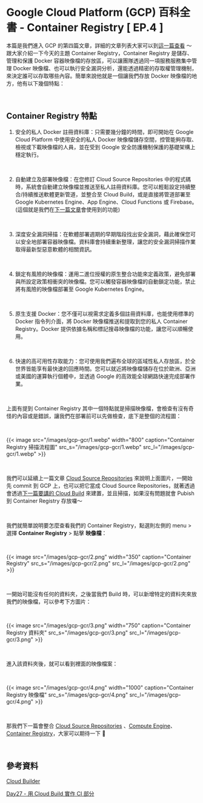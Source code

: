 # Google Cloud Platform (GCP) 百科全書  - Container Registry [ EP.4 ]


本篇是我們進入 GCP 的第四篇文章，詳細的文章列表大家可以到[這一篇查看](https://blog.pin-yi.me/gcp-introduce/) ～ 跟大家介紹一下今天的主題 Container Registry，Container Registry 是儲存、管理和保護 Docker 容器映像檔的存放區，可以讓團隊透過同一項服務服務集中管理 Docker 映像檔、也可以執行安全漏洞分析，還能透過精密的存取權管理機制，來決定誰可以存取哪些內容。簡單來說他就是一個讓我們存放 Docker 映像檔的地方，他有以下幾個特點：

<br>

## Container Registry 特點


1. 安全的私人 Docker 註冊資料庫：只需要幾分鐘的時間，即可開始在 Google Cloud Platform 中使用安全的私人 Docker 映像檔儲存空間，控管能夠存取、檢視或下載映像檔的人員，並在受到 Google 安全防護機制保護的基礎架構上穩定執行。

<br>

2. 自動建立及部署映像檔：在您修訂 Cloud Source Repositories 中的程式碼時，系統會自動建立映像檔並推送至私人註冊資料庫。您可以輕鬆設定持續整合/持續推送軟體更新管道，並整合至 Cloud Build，或是直接將管道部署至 Google Kubernetes Engine、App Engine、Cloud Functions 或 Firebase。(這個就是我們在[下一篇文章](https://blog.pin-yi.me/gcp-gcb/)會使用到的功能)

<br>

3. 深度安全漏洞掃描：在軟體部署週期的早期階段找出安全漏洞，藉此確保您可以安全地部署容器映像檔。資料庫會持續重新整理，讓您的安全漏洞掃描作業取得最新型惡意軟體的相關資訊。

<br>

4. 鎖定有風險的映像檔：運用二進位授權的原生整合功能來定義政策，避免部署與所設定政策相衝突的映像檔。您可以觸發容器映像檔的自動鎖定功能，禁止將有風險的映像檔部署至 Google Kubernetes Engine。

<br>

5. 原生支援 Docker：您不僅可以視需求定義多個註冊資料庫，也能使用標準的 Docker 指令列介面，將 Docker 映像檔推送和提取到您的私人 Container Registry。Docker 提供依據名稱和標記搜尋映像檔的功能，讓您可以順暢使用。

<br>

6. 快速的高可用性存取能力：您可使用我們遍布全球的區域性私人存放區，於全世界皆能享有最快速的回應時間。您可以就近將映像檔儲存在位於歐洲、亞洲或美國的運算執行個體中，並透過 Google 的高效能全球網路快速完成部署作業。

<br>

上面有提到 Container Registry 其中一個特點就是掃描映像檔，會檢查有沒有奇怪的內容或是錯誤，讓我們在部署前可以先做檢查，底下是整個的流程圖：

<br>

{{< image src="/images/gcp-gcr/1.webp"  width="800" caption="Container Registry 掃描流程圖" src_s="/images/gcp-gcr/1.webp" src_l="/images/gcp-gcr/1.webp" >}}

<br>

我們可以延續上一篇文章 [Cloud Source Repositories](https://blog.pin-yi.me/gcp-gcsr/) 來說明上面圖片，一開始先 commit 到 GCP 上，也可以把它當成 Cloud Source Repositories，就著透過會透過[下一篇要講的 Cloud Build](https://blog.pin-yi.me/gcp-gcb) 來建置，並且掃描，如果沒有問題就會 Pubish 到 Container Registry 存放囉～

<br>

我們就簡單說明要怎麼查看我們的 Container Registry，點選則左側的 menu > 選擇 **Container Registry** > 點擊 **映像檔**：

<br>

{{< image src="/images/gcp-gcr/2.png"  width="350" caption="Container Registry" src_s="/images/gcp-gcr/2.png" src_l="/images/gcp-gcr/2.png" >}}

<br>

一開始可能沒有任何的資料夾，之後當我們 Build 時，可以新增特定的資料夾來放我們的映像檔，可以參考下方圖片：

<br>

{{< image src="/images/gcp-gcr/3.png"  width="750" caption="Container Registry 資料夾" src_s="/images/gcp-gcr/3.png" src_l="/images/gcp-gcr/3.png" >}}

<br>

進入該資料夾後，就可以看到裡面的映像檔案：

<br>

{{< image src="/images/gcp-gcr/4.png"  width="1000" caption="Container Registry 映像檔" src_s="/images/gcp-gcr/4.png" src_l="/images/gcp-gcr/4.png" >}}

<br>

那我們下一篇會整合 [Cloud Source Repositories](https://blog.pin-yi.me/gcp-gcsr/) 、[Compute Engine](https://blog.pin-yi.me/gcp-gce/)、[Container Registry](https://blog.pin-yi.me/gcp-gcr/)，大家可以期待一下 🥰

<br>

## 參考資料


[Cloud Builder](https://cloud.google.com/build/docs/cloud-builders)

[Day27 - 用 Cloud Build 實作 CI 部分](https://ithelp.ithome.com.tw/articles/10224727)

